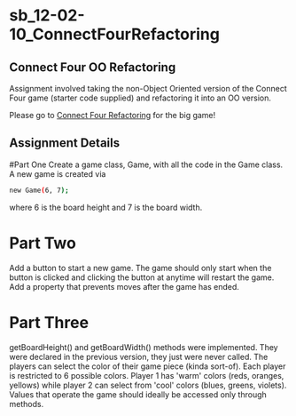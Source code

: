 # sb_12-02-10_ConnectFourRefactoring

## Connect Four OO Refactoring

Assignment involved taking the non-Object Oriented version of the Connect Four game (starter code supplied) and refactoring it into an OO version.

Please go to [Connect Four Refactoring](https://jimgeist.github.io/sb_12-02-10_ConnectFourRefactoring/) for the big game!

## Assignment Details
#Part One
Create a game class, Game, with all the code in the Game class. 
A new game is created via
```sh
new Game(6, 7);
```
where 6 is the board height and 7 is the board width.

# Part Two
Add a button to start a new game. The game should only start when the button is clicked and clicking the button at anytime will restart the game.
Add a property that prevents moves after the game has ended.

# Part Three
getBoardHeight() and getBoardWidth() methods were implemented. They were declared in the previous version, they just were never called. 
The players can select the color of their game piece (kinda sort-of). Each player is restricted to 6 possible colors. Player 1 has 'warm' colors (reds, oranges, yellows) while player 2 can select from 'cool' colors (blues, greens, violets).
Values that operate the game should ideally be accessed only through methods. 

